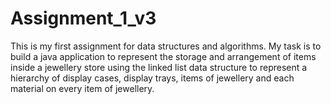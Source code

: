 # Assignment_1_v3
 This is my first assignment for data structures and algorithms.
 My task is to build a java application to represent the storage and arrangement of items inside a jewellery store using
 the linked list data structure to represent a hierarchy of display cases, display trays, items of jewellery and each material on every item of jewellery.
